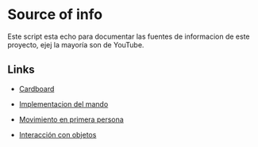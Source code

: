 # Source of info 

Este script esta echo para documentar las fuentes de informacion de este proyecto, ejej la mayoría son de YouTube.

## Links

- [Cardboard](https://www.youtube.com/watch?v=CwgOl1JAyeY)

- [Implementacion del mando](https://www.youtube.com/watch?v=DTsReLkht3Q&t=1s)

- [Movimiento en primera persona](https://www.youtube.com/watch?v=0oi8GzAm49k)

- [Interacción con objetos](https://www.youtube.com/watch?v=oaWsRmDTLBo)